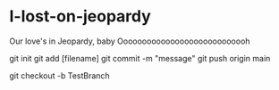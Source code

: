 # I-lost-on-jeopardy
Our love's in Jeopardy, baby
Oooooooooooooooooooooooooooh



git init
git add [filename]
git commit -m "message"
git push origin main

git checkout -b TestBranch